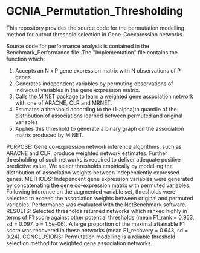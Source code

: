 # GCNIA_Permutation_Thresholding

This repository provides the source code for the permutation modelling method for output threshold selection in
Gene-Coexpression networks.

Source code for performance analysis is contained in the Benchmark_Performance file.
The "Implementation" file contains the  function which:
1. Accepts an N x P gene expression matrix with N observations of P genes.
2. Generates independent variables by permuting observations of individual variables in the gene expression matrix.
3. Calls the MINET package to learn a weighted gene association network with one of ARACNE, CLR and MRNET.
4. Estimates a threshold according to the (1-alpha)th quantile of the distribution of associations learned between
permuted and original variables
5. Applies this threshold to generate a binary graph on the association matrix produced by MINET. 

PURPOSE:
Gene co-expression network inference algorithms, such as ARACNE and CLR, produce weighted network estimates.
Further thresholding of such networks is required to deliver adequate positive predictive value.
We select thresholds empirically by modelling the distribution of association weights between independently expressed genes. 
METHODS:
Independent gene expression variables were generated by concatenating the gene co-expression matrix with permuted variables.
Following inference on the augmented variable set, thresholds were selected to exceed the association weights between
original and permuted variables. Performance was evaluated with the NetBenchmark software.
RESULTS:
Selected thresholds returned networks which ranked highly in terms of F1 score against other potential thresholds
(mean F1_rank = 0.953, sd = 0.097, p = 1.5e-06). A large proportion of the maximal attainable F1 score was recovered in these networks
(mean F1_recovery = 0.643, sd = 0.24).
CONCLUSIONS:
Permutation modelling is a reliable threshold selection method for weighted gene association networks. 





